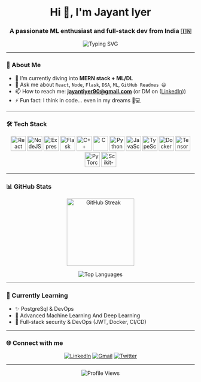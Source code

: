 <h1 align="center">Hi 👋, I'm Jayant Iyer</h1>
<h3 align="center">A passionate ML enthusiast and full-stack dev from India 🇮🇳</h3>

<p align="center">
  <img src="https://readme-typing-svg.herokuapp.com?font=Fira+Code&weight=500&size=22&pause=1000&center=true&width=435&lines=Full+Stack+MERN+Developer;Machine+Learning+%7C+Deep+Learning+Enthusiast;Open+Source+Contributor;Always+Learning+New+Tech+🚀" alt="Typing SVG" />
</p>

---

### 🚀 About Me

- 🌱 I’m currently diving into **MERN stack + ML/DL**
- 💬 Ask me about `React`, `Node`, `Flask`, `DSA`, `ML`, `GitHub Readmes 😄`
- 📫 How to reach me: **jayantiyer90@gmail.com** (or DM on ([LinkedIn](https://www.linkedin.com/in/jayant-iyer-156a27297/)))
- ⚡ Fun fact: I think in code... even in my dreams 🧠💻

---

### 🛠️ Tech Stack

<p align="center">
  <img src="https://cdn.jsdelivr.net/gh/devicons/devicon/icons/react/react-original.svg" height="40" alt="React"/>
  <img src="https://cdn.jsdelivr.net/gh/devicons/devicon/icons/nodejs/nodejs-original.svg" height="40" alt="NodeJS"/>
  <img src="https://cdn.jsdelivr.net/gh/devicons/devicon/icons/express/express-original.svg" height="40" alt="ExpressJS"/>
  <img src="https://cdn.jsdelivr.net/gh/devicons/devicon/icons/flask/flask-original.svg" height="40" alt="Flask"/>
  <img src="https://cdn.jsdelivr.net/gh/devicons/devicon/icons/cplusplus/cplusplus-original.svg" height="40" alt="C++"/>
  <img src="https://cdn.jsdelivr.net/gh/devicons/devicon/icons/c/c-original.svg" height="40" alt="C"/>
  <img src="https://cdn.jsdelivr.net/gh/devicons/devicon/icons/python/python-original.svg" height="40" alt="Python"/>
  <img src="https://cdn.jsdelivr.net/gh/devicons/devicon/icons/javascript/javascript-original.svg" height="40" alt="JavaScript"/>
  <img src="https://cdn.jsdelivr.net/gh/devicons/devicon/icons/typescript/typescript-original.svg" height="40" alt="TypeScript"/>
  <img src="https://cdn.jsdelivr.net/gh/devicons/devicon/icons/docker/docker-original.svg" height="40" alt="Docker"/>
  <img src="https://cdn.jsdelivr.net/gh/devicons/devicon/icons/tensorflow/tensorflow-original.svg" height="40" alt="TensorFlow"/>
  <img src="https://cdn.jsdelivr.net/gh/devicons/devicon/icons/pytorch/pytorch-original.svg" height="40" alt="PyTorch"/>
  <img src="https://cdn.jsdelivr.net/gh/devicons/devicon/icons/scikitlearn/scikitlearn-original.svg" height="40" alt="Scikit-learn"/>
</p>

---

### 📊 GitHub Stats

<p align="center">
  <img src="https://github-readme-streak-stats.herokuapp.com/?user=JayTheCoder77&theme=radical" alt="GitHub Streak" height="180"/>
</p>

<p align="center">
  <img src="https://github-readme-stats.vercel.app/api/top-langs/?username=JayTheCoder77&layout=compact&theme=radical" alt="Top Languages" />
</p>

---

### 🧠 Currently Learning

- ✨ PostgreSql & DevOps
- 🤖 Advanced Machine Learning And Deep Learning
- 🔐 Full-stack security & DevOps (JWT, Docker, CI/CD)

---

### 🌐 Connect with me

<p align="center">
  <a href="(https://www.linkedin.com/in/jayant-iyer-156a27297/)" target="_blank"><img src="https://img.shields.io/badge/LinkedIn-blue?style=for-the-badge&logo=linkedin" alt="LinkedIn"/></a>
  <a href="jayantiyer90@gmail.com"><img src="https://img.shields.io/badge/Gmail-red?style=for-the-badge&logo=gmail" alt="Gmail"/></a>
  <a href="https://x.com/JV2077" target="_blank"><img src="https://img.shields.io/badge/Twitter-black?style=for-the-badge&logo=twitter" alt="Twitter"/></a>
</p>

---

<p align="center">
  <img src="https://komarev.com/ghpvc/?username=JayTheCoder77&label=Profile%20views&color=0e75b6&style=flat" alt="Profile Views" />
</p>
